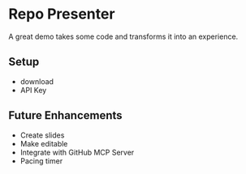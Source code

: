 # Repo Presenter

A great demo takes some code and transforms it into an experience. 

## Setup
* download
* API Key



## Future Enhancements
* Create slides
* Make editable 
* Integrate with GitHub MCP Server
* Pacing timer
